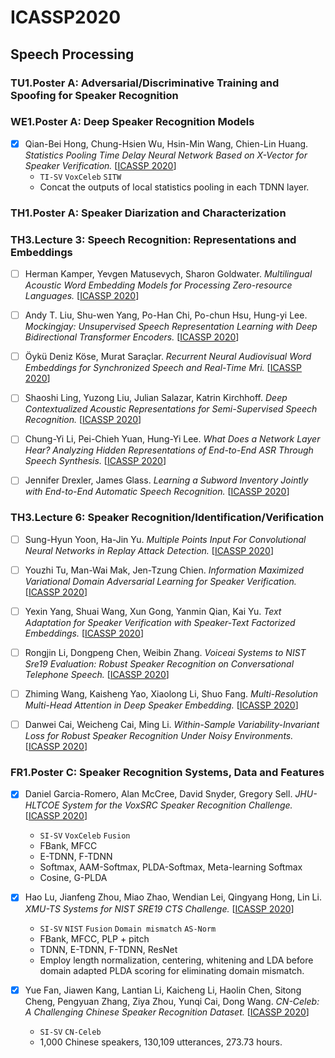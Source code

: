 # ICASSP2020

## Speech Processing

### TU1.Poster A: Adversarial/Discriminative Training and Spoofing for Speaker Recognition

### WE1.Poster A: Deep Speaker Recognition Models

- [x] Qian-Bei Hong, Chung-Hsien Wu, Hsin-Min Wang, Chien-Lin Huang. *Statistics Pooling Time Delay Neural Network Based on X-Vector for Speaker Verification.* [[ICASSP 2020](https://ieeexplore.ieee.org/document/9054350)]
  - `TI-SV` `VoxCeleb` `SITW`
  -  Concat the outputs of local statistics pooling in each TDNN layer.

### TH1.Poster A: Speaker Diarization and Characterization

### TH3.Lecture 3: Speech Recognition: Representations and Embeddings

- [ ] Herman Kamper, Yevgen Matusevych, Sharon Goldwater. *Multilingual Acoustic Word Embedding Models for Processing Zero-resource Languages.* [[ICASSP 2020](https://ieeexplore.ieee.org/document/9054202)]

- [ ] Andy T. Liu, Shu-wen Yang, Po-Han Chi, Po-chun Hsu, Hung-yi Lee. *Mockingjay: Unsupervised Speech Representation Learning with Deep Bidirectional Transformer Encoders.* [[ICASSP 2020](https://ieeexplore.ieee.org/document/9054458)]

- [ ] Öykü Deniz Köse, Murat Saraçlar. *Recurrent Neural Audiovisual Word Embeddings for Synchronized Speech and Real-Time Mri.* [[ICASSP 2020](https://ieeexplore.ieee.org/document/9053322)]

- [ ] Shaoshi Ling, Yuzong Liu, Julian Salazar, Katrin Kirchhoff. *Deep Contextualized Acoustic Representations for Semi-Supervised Speech Recognition.* [[ICASSP 2020](https://ieeexplore.ieee.org/document/9053176)]

- [ ] Chung-Yi Li, Pei-Chieh Yuan, Hung-Yi Lee. *What Does a Network Layer Hear? Analyzing Hidden Representations of End-to-End ASR Through Speech Synthesis.* [[ICASSP 2020](https://ieeexplore.ieee.org/document/9054675)]

- [ ] Jennifer Drexler, James Glass. *Learning a Subword Inventory Jointly with End-to-End Automatic Speech Recognition.* [[ICASSP 2020](https://ieeexplore.ieee.org/document/9053736)]

### TH3.Lecture 6: Speaker Recognition/Identification/Verification

- [ ] Sung-Hyun Yoon, Ha-Jin Yu. *Multiple Points Input For Convolutional Neural Networks in Replay Attack Detection.* [[ICASSP 2020](https://ieeexplore.ieee.org/document/9053303)]

- [ ] Youzhi Tu, Man-Wai Mak, Jen-Tzung Chien. *Information Maximized Variational Domain Adversarial Learning for Speaker Verification.* [[ICASSP 2020](https://ieeexplore.ieee.org/document/9053735)]

- [ ] Yexin Yang, Shuai Wang, Xun Gong, Yanmin Qian, Kai Yu. *Text Adaptation for Speaker Verification with Speaker-Text Factorized Embeddings.* [[ICASSP 2020](https://ieeexplore.ieee.org/document/9054333)]

- [ ] Rongjin Li, Dongpeng Chen, Weibin Zhang. *Voiceai Systems to NIST Sre19 Evaluation: Robust Speaker Recognition on Conversational Telephone Speech.* [[ICASSP 2020](https://ieeexplore.ieee.org/document/9054624)]

- [ ] Zhiming Wang, Kaisheng Yao, Xiaolong Li, Shuo Fang. *Multi-Resolution Multi-Head Attention in Deep Speaker Embedding.* [[ICASSP 2020](https://ieeexplore.ieee.org/document/9053217)]

- [ ] Danwei Cai, Weicheng Cai, Ming Li. *Within-Sample Variability-Invariant Loss for Robust Speaker Recognition Under Noisy Environments.* [[ICASSP 2020](https://ieeexplore.ieee.org/document/9053407)]

### FR1.Poster C: Speaker Recognition Systems, Data and Features

- [x] Daniel Garcia-Romero, Alan McCree, David Snyder, Gregory Sell. *JHU-HLTCOE System for the VoxSRC Speaker Recognition Challenge.* [[ICASSP 2020](https://ieeexplore.ieee.org/document/9053209)]
  - `SI-SV` `VoxCeleb` `Fusion`
  - FBank, MFCC
  - E-TDNN, F-TDNN
  - Softmax, AAM-Softmax, PLDA-Softmax, Meta-learning Softmax
  - Cosine, G-PLDA

- [x] Hao Lu, Jianfeng Zhou, Miao Zhao, Wendian Lei, Qingyang Hong, Lin Li. *XMU-TS Systems for NIST SRE19 CTS Challenge.* [[ICASSP 2020](https://ieeexplore.ieee.org/document/9053080)]
  - `SI-SV` `NIST` `Fusion` `Domain mismatch` `AS-Norm`
  - FBank, MFCC, PLP + pitch
  - TDNN, E-TDNN, F-TDNN, ResNet
  - Employ length normalization, centering, whitening and LDA before domain adapted PLDA scoring for eliminating domain mismatch.

- [x] Yue Fan, Jiawen Kang, Lantian Li, Kaicheng Li, Haolin Chen, Sitong Cheng, Pengyuan Zhang, Ziya Zhou, Yunqi Cai, Dong Wang. *CN-Celeb: A Challenging Chinese Speaker Recognition Dataset.* [[ICASSP 2020](https://ieeexplore.ieee.org/document/9054017)]
  - `SI-SV` `CN-Celeb`
  - 1,000 Chinese speakers, 130,109 utterances, 273.73 hours.
